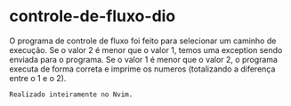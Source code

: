 # controle-de-fluxo-dio

O programa de controle de fluxo foi feito para selecionar um caminho de execução.
Se o valor 2 é menor que o valor 1, temos uma exception sendo enviada para o programa.
Se o valor 1 é menor que o valor 2, o programa executa de forma correta e imprime os numeros (totalizando a diferença entre o 1 e o 2).

    Realizado inteiramente no Nvim.
